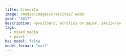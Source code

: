 ```yaml
---
title: Crescita
image: /media/images/crescita17.webp
year: "2017"
description: <p>oilbars, acrylics on paper, 14x21</p>
tags:
  - mixed_media
  - paint
has_model: false
model_format: "null"
---
```

